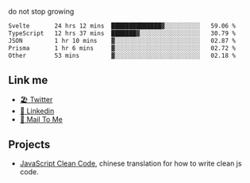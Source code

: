 do not stop growing


<!--START_SECTION:waka-->

```txt
Svelte       24 hrs 12 mins  ██████████████▓░░░░░░░░░░   59.06 %
TypeScript   12 hrs 37 mins  ███████▓░░░░░░░░░░░░░░░░░   30.79 %
JSON         1 hr 10 mins    ▓░░░░░░░░░░░░░░░░░░░░░░░░   02.87 %
Prisma       1 hr 6 mins     ▓░░░░░░░░░░░░░░░░░░░░░░░░   02.72 %
Other        53 mins         ▓░░░░░░░░░░░░░░░░░░░░░░░░   02.18 %
```

<!--END_SECTION:waka-->

## Link me

- [🏖️ Twitter](https://twitter.com/yuetong3yu)
- [🧳 Linkedin](https://www.linkedin.com/in/yuetong3yu)
- [📧 Mail To Me](mailto:yuetong3yu@gmail.com)


## Projects 

- [JavaScript Clean Code](https://js-clean-code-cn.vercel.app/), chinese translation for how to write clean js code.
